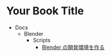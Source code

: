 # Your Book Title

- Docs
  - Blender
    - Scripts
      - [Blender の開発環境を作る](docs/Blender/Scripts/Blenderの開発環境を作る.md)
